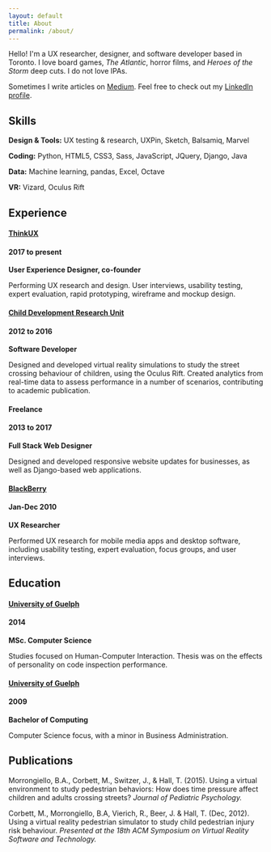 ```yaml
---
layout: default
title: About
permalink: /about/
---
```


<div class="row justify-content-center">
  <div class="col-12 col-md-10 col-xl-8">
    <p>Hello! I'm a UX researcher, designer, and software developer based in Toronto. I love board games, <em>The Atlantic</em>, horror films, and <em>Heroes of the Storm</em> deep cuts. I do not love IPAs.</p>
    <p>Sometimes I write articles on <a href="https://medium.com/@tjphall">Medium</a>. Feel free to check out my <a href="https://www.linkedin.com/in/tom-hall-55087288">LinkedIn profile</a>.</p>

<h2 class="p-t-10">Skills</h2>
<div class="resume-content">
<p><strong>Design & Tools:</strong> UX testing & research, UXPin, Sketch, Balsamiq, Marvel</p>
<p><strong>Coding:</strong> Python, HTML5, CSS3, Sass, JavaScript, JQuery, Django, Java</p>
<p><strong>Data:</strong> Machine learning, pandas, Excel, Octave</p>
<p><strong>VR:</strong> Vizard, Oculus Rift</p>
</div>

<h2>Experience</h2>
<div class="resume-content">
<h4 class="resume-title align-left"><a href="http://thinkux.ca">ThinkUX</a></h4>
<h4 class="align-right">2017 to present</h4>
<div class="clearfix"></div>
<strong>User Experience Designer, co-founder</strong>
<p>Performing UX research and design. User interviews, usability testing, expert evaluation, rapid prototyping, wireframe and mockup design.</p>
<h4 class="resume-title align-left"><a href="https://cdru.psychology.uoguelph.ca/cdru">Child Development Research Unit</a></h4> 
<h4 class="align-right">2012 to 2016</h4>
<div class="clearfix"></div>
<strong>Software Developer</strong>
<p>Designed and developed virtual reality simulations to study the street crossing behaviour of children, using the Oculus Rift. Created analytics from real-time data to assess performance in a number of scenarios, contributing to academic publication.</p>
<h4 class="resume-title align-left">Freelance</h4>
<h4 class="align-right">2013 to 2017</h4>
<div class="clearfix"></div>
<strong>Full Stack Web Designer</strong>
<p>Designed and developed responsive website updates for businesses, as well as Django-based web applications.</p>
<h4 class="resume-title align-left"><a href="http://ca.blackberry.com/home.html">BlackBerry</a></h4>
<h4 class="align-right">Jan-Dec 2010</h4>
<div class="clearfix"></div>
<strong>UX Researcher</strong>
<p>Performed UX research for mobile media apps and desktop software, including usability testing, expert evaluation, focus groups, and user interviews.</p>
</div>

<h2>Education</h2>
<div class="resume-content">
<h4 class="resume-title align-left"><a href="https://www.uoguelph.ca/">University of Guelph</a></h4>
<h4 class="align-right">2014</h4>
<div class="clearfix"></div>
<strong>MSc. Computer Science</strong>
<p>Studies focused on Human-Computer Interaction. Thesis was on the effects of personality on code inspection performance.</p>
<h4 class="resume-title align-left"><a href="https://www.uoguelph.ca/">University of Guelph</a></h4>
<h4 class="align-right">2009</h4>
<div class="clearfix"></div>
<strong>Bachelor of Computing</strong>
<p>Computer Science focus, with a minor in Business Administration.</p>
</div>

<h2>Publications</h2>
<div class="resume-content">
<p>Morrongiello, B.A., Corbett, M., Switzer, J., & Hall, T. (2015). Using a virtual environment to study pedestrian behaviors: How does time pressure affect children and adults crossing streets? <em>Journal of Pediatric Psychology.</em></p>
<p>Corbett, M., Morrongiello, B.A, Vierich, R., Beer, J. & Hall, T. (Dec, 2012). Using a virtual reality pedestrian simulator to study child pedestrian injury risk behaviour. <em>Presented at the 18th ACM Symposium on Virtual Reality Software and Technology.</em></p>
</div>

  </div>
</div>
